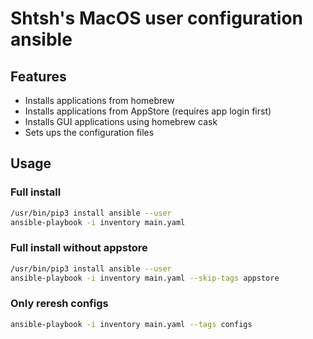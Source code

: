 # Shtsh's MacOS user configuration ansible

## Features

* Installs applications from homebrew
* Installs applications from AppStore (requires app login first)
* Installs GUI applications using homebrew cask
* Sets ups the configuration files

## Usage

### Full install
```bash
/usr/bin/pip3 install ansible --user
ansible-playbook -i inventory main.yaml
```

### Full install without appstore
```bash
/usr/bin/pip3 install ansible --user
ansible-playbook -i inventory main.yaml --skip-tags appstore
```

### Only reresh configs
```bash
ansible-playbook -i inventory main.yaml --tags configs
```
